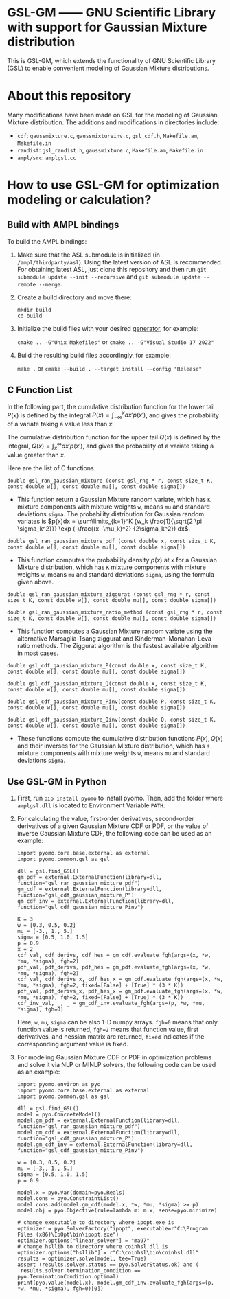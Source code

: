 GSL-GM —— GNU Scientific Library with support for Gaussian Mixture distribution
============================

This is GSL-GM, which extends the functionality of GNU Scientific Library (GSL) to enable convenient modeling of Gaussian Mixture distributions.

About this repository
=====================

Many modifications have been made on GSL for the modeling of Gaussian Mixture distribution. The additions and modifications in directories include:

- `cdf`: `gaussmixture.c`, `gaussmixtureinv.c`, `gsl_cdf.h`, `Makefile.am`, `Makefile.in`
- `randist`: `gsl_randist.h`, `gaussmixture.c`, `Makefile.am`, `Makefile.in`
- `ampl/src`: `amplgsl.cc`

How to use GSL-GM for optimization modeling or calculation?
========================

Build with AMPL bindings
------------------------

To build the AMPL bindings: 

1. Make sure that the ASL submodule is initialized (in ```/ampl/thirdparty/asl```). Using the latest version of ASL is recommended. For obtaining latest ASL, just clone this repository and then run `git submodule update --init --recursive` and `git submodule update --remote --merge`.

2. Create a build directory and move there:

   ```
   mkdir build
   cd build
   ```

3. Initialize the build files with your desired [generator](https://cmake.org/cmake/help/latest/manual/cmake-generators.7.html), for example:

   `cmake .. -G"Unix Makefiles"` or `cmake .. -G"Visual Studio 17 2022"`

4. Build the resulting build files accordingly, for example:

   `make .` or `cmake --build . --target install --config "Release"`


C Function List
----------------------

In the following part, the cumulative distribution function for the lower tail $P(x)$ is defined by the integral $P(x) = \int_{-\infty}^{x} dx' p(x')$, and gives the probability of a variate taking a value less than $x$.

The cumulative distribution function for the upper tail $Q(x)$ is defined by the integral, $Q(x) = \int_{x}^{\infty} dx' p(x')$, and gives the probability of a variate taking a value greater than $x$.

Here are the list of C functions.

`double gsl_ran_gaussian_mixture (const gsl_rng * r, const size_t K, const double w[], const double mu[], const double sigma[])`

- This function return a Gaussian Mixture random variate, which has `K` mixture components with mixture weights `w`, means `mu` and standard deviations `sigma`. The probability distribution for Gaussian random variates is $p(x)dx = \sum\limits_{k=1}^K {w_k \frac{1}{\sqrt{2 \pi \sigma_k^2}}} \exp (-\frac{(x -\mu_k)^2} {2\sigma_k^2}) dx$.

`double gsl_ran_gaussian_mixture_pdf (const double x, const size_t K, const double w[], const double mu[], const double sigma[])`

- This function computes the probability density $p(x)$ at $x$ for a Gaussian Mixture distribution, which has `K` mixture components with mixture weights `w`, means `mu` and standard deviations `sigma`, using the formula given above.

`double gsl_ran_gaussian_mixture_ziggurat (const gsl_rng * r, const size_t K, const double w[], const double mu[], const double sigma[])`

`double gsl_ran_gaussian_mixture_ratio_method (const gsl_rng * r, const size_t K, const double w[], const double mu[], const double sigma[])`

- This function computes a Gaussian Mixture random variate using the alternative Marsaglia-Tsang ziggurat and Kinderman-Monahan-Leva ratio methods. The Ziggurat algorithm is the fastest available algorithm in most cases.

`double gsl_cdf_gaussian_mixture_P(const double x, const size_t K, const double w[], const double mu[], const double sigma[])`

`double gsl_cdf_gaussian_mixture_Q(const double x, const size_t K, const double w[], const double mu[], const double sigma[])`

`double gsl_cdf_gaussian_mixture_Pinv(const double P, const size_t K, const double w[], const double mu[], const double sigma[])`

`double gsl_cdf_gaussian_mixture_Qinv(const double Q, const size_t K, const double w[], const double mu[], const double sigma[])`

- These functions compute the cumulative distribution functions $P(x), Q(x)$ and their inverses for the Gaussian Mixture distribution, which has `K` mixture components with mixture weights `w`, means `mu` and standard deviations `sigma`.

Use GSL-GM in Python
----------------------

1. First, run `pip install pyomo` to install pyomo. Then, add the folder where `amplgsl.dll` is located to Environment Variable `PATH`.

2. For calculating the value, first-order derivatives, second-order derivatives of a given Gaussian Mixture CDF or PDF, or the value of inverse Gaussian Mixture CDF, the following code can be used as an example:

   ```
   import pyomo.core.base.external as external
   import pyomo.common.gsl as gsl
   
   dll = gsl.find_GSL()
   gm_pdf = external.ExternalFunction(library=dll, function="gsl_ran_gaussian_mixture_pdf")
   gm_cdf = external.ExternalFunction(library=dll, function="gsl_cdf_gaussian_mixture_P")
   gm_cdf_inv = external.ExternalFunction(library=dll, function="gsl_cdf_gaussian_mixture_Pinv")
   
   K = 3
   w = [0.3, 0.5, 0.2]
   mu = [-3., 1., 5.]
   sigma = [0.5, 1.0, 1.5]
   p = 0.9
   x = 2
   cdf_val, cdf_derivs, cdf_hes = gm_cdf.evaluate_fgh(args=(x, *w, *mu, *sigma), fgh=2)
   pdf_val, pdf_derivs, pdf_hes = gm_pdf.evaluate_fgh(args=(x, *w, *mu, *sigma), fgh=2)
   cdf_val, cdf_derivs_x, cdf_hes_x = gm_cdf.evaluate_fgh(args=(x, *w, *mu, *sigma), fgh=2, fixed=[False] + [True] * (3 * K))
   pdf_val, pdf_derivs_x, pdf_hes_x = gm_pdf.evaluate_fgh(args=(x, *w, *mu, *sigma), fgh=2, fixed=[False] + [True] * (3 * K))
   cdf_inv_val, _, _ = gm_cdf_inv.evaluate_fgh(args=(p, *w, *mu, *sigma), fgh=0)
   ```

   Here, `w`, `mu`, `sigma` can be also 1-D numpy arrays. `fgh=0` means that only function value is returned, `fgh=2` means that function value, first derivatives, and hessian matrix are returned, `fixed` indicates if the corresponding argument value is fixed.

3. For modeling Gaussian Mixture CDF or PDF in optimization problems and solve it via NLP or MINLP solvers, the following code can be used as an example:

   ```
   import pyomo.environ as pyo
   import pyomo.core.base.external as external
   import pyomo.common.gsl as gsl
   
   dll = gsl.find_GSL()
   model = pyo.ConcreteModel()
   model.gm_pdf = external.ExternalFunction(library=dll, function="gsl_ran_gaussian_mixture_pdf")
   model.gm_cdf = external.ExternalFunction(library=dll, function="gsl_cdf_gaussian_mixture_P")
   model.gm_cdf_inv = external.ExternalFunction(library=dll, function="gsl_cdf_gaussian_mixture_Pinv")
   
   w = [0.3, 0.5, 0.2]
   mu = [-3., 1., 5.]
   sigma = [0.5, 1.0, 1.5]
   p = 0.9
   
   model.x = pyo.Var(domain=pyo.Reals)
   model.cons = pyo.ConstraintList()
   model.cons.add(model.gm_cdf(model.x, *w, *mu, *sigma) >= p)
   model.obj = pyo.Objective(rule=lambda m: m.x, sense=pyo.minimize)
   
   # change executable to directory where ipopt.exe is
   optimizer = pyo.SolverFactory("ipopt", executable=r"C:\Program Files (x86)\IpOpt\bin\ipopt.exe")
   optimizer.options["linear_solver"] = "ma97"
   # change hsllib to directory where coinhsl.dll is
   optimizer.options["hsllib"] = r"C:\coinhsl\bin\coinhsl.dll"
   results = optimizer.solve(model, tee=True)
   assert (results.solver.status == pyo.SolverStatus.ok) and (
   	results.solver.termination_condition == pyo.TerminationCondition.optimal)
   print(pyo.value(model.x), model.gm_cdf_inv.evaluate_fgh(args=(p, *w, *mu, *sigma), fgh=0)[0])
   ```

   
